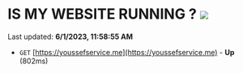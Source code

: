 # IS MY WEBSITE RUNNING ? [![](https://img.shields.io/static/v1?label=Sponsor&message=%E2%9D%A4&logo=GitHub&color=%23fe8e86)](https://github.com/sponsors/<username>)

Last updated: **6/1/2023, 11:58:55 AM**

- `GET` [https://youssefservice.me](https://youssefservice.me) - **Up** (802ms)
